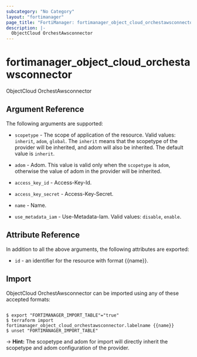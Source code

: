 ```yaml
---
subcategory: "No Category"
layout: "fortimanager"
page_title: "FortiManager: fortimanager_object_cloud_orchestawsconnector"
description: |-
  ObjectCloud OrchestAwsconnector
---
```


# fortimanager_object_cloud_orchestawsconnector
ObjectCloud OrchestAwsconnector

## Argument Reference


The following arguments are supported:

* `scopetype` - The scope of application of the resource. Valid values: `inherit`, `adom`, `global`. The `inherit` means that the scopetype of the provider will be inherited, and adom will also be inherited. The default value is `inherit`.
* `adom` - Adom. This value is valid only when the `scopetype` is `adom`, otherwise the value of adom in the provider will be inherited.

* `access_key_id` - Access-Key-Id.
* `access_key_secret` - Access-Key-Secret.
* `name` - Name.
* `use_metadata_iam` - Use-Metadata-Iam. Valid values: `disable`, `enable`.



## Attribute Reference

In addition to all the above arguments, the following attributes are exported:
* `id` - an identifier for the resource with format {{name}}.

## Import

ObjectCloud OrchestAwsconnector can be imported using any of these accepted formats:
```

$ export "FORTIMANAGER_IMPORT_TABLE"="true"
$ terraform import fortimanager_object_cloud_orchestawsconnector.labelname {{name}}
$ unset "FORTIMANAGER_IMPORT_TABLE"
```
-> **Hint:** The scopetype and adom for import will directly inherit the scopetype and adom configuration of the provider.
